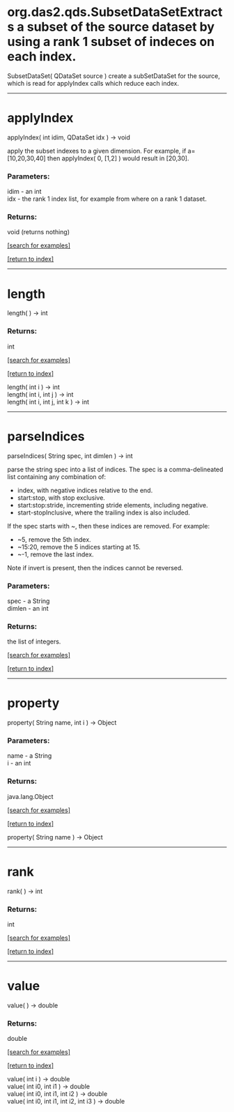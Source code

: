 # org.das2.qds.SubsetDataSetExtracts a subset of the source dataset by using a rank 1 subset of indeces on each index.
SubsetDataSet( QDataSet source )
create a subSetDataSet for the source, which is read for applyIndex calls
 which reduce each index.

***
<a name="applyIndex"></a>
# applyIndex
applyIndex( int idim, QDataSet idx ) &rarr; void

apply the subset indexes to a given dimension.  For example,
 if a=[10,20,30,40] then applyIndex( 0, [1,2] ) would result in [20,30].

### Parameters:
idim - an int
<br>idx - the rank 1 index list, for example from where on a rank 1 dataset.

### Returns:
void (returns nothing)


<a href="https://github.com/autoplot/dev/search?q=applyIndex&unscoped_q=applyIndex">[search for examples]</a>

<a href="https://github.com/autoplot/documentation/blob/master/javadoc/index-all.md">[return to index]</a>

***
<a name="length"></a>
# length
length(  ) &rarr; int



### Returns:
int


<a href="https://github.com/autoplot/dev/search?q=length&unscoped_q=length">[search for examples]</a>

<a href="https://github.com/autoplot/documentation/blob/master/javadoc/index-all.md">[return to index]</a>

length( int i ) &rarr; int<br>
length( int i, int j ) &rarr; int<br>
length( int i, int j, int k ) &rarr; int<br>
***
<a name="parseIndices"></a>
# parseIndices
parseIndices( String spec, int dimlen ) &rarr; int

parse the string spec into a list of indices.  The spec is a 
 comma-delineated list containing any combination of:<ul>
 <li>index, with negative indices relative to the end.
 <li>start:stop, with stop exclusive.
 <li>start:stop:stride, incrementing stride elements, including negative.
 <li>start-stopInclusive, where the trailing index is also included.
 </ul>
 If the spec starts with ~, then these indices are removed. For example:<ul>
 <li>~5, remove the 5th index.
 <li>~15:20, remove the 5 indices starting at 15.
 <li>~-1, remove the last index.
 </ul>
 Note if invert is present, then the indices cannot be reversed.

### Parameters:
spec - a String
<br>dimlen - an int

### Returns:
the list of integers.

<a href="https://github.com/autoplot/dev/search?q=parseIndices&unscoped_q=parseIndices">[search for examples]</a>

<a href="https://github.com/autoplot/documentation/blob/master/javadoc/index-all.md">[return to index]</a>

***
<a name="property"></a>
# property
property( String name, int i ) &rarr; Object



### Parameters:
name - a String
<br>i - an int

### Returns:
java.lang.Object


<a href="https://github.com/autoplot/dev/search?q=property&unscoped_q=property">[search for examples]</a>

<a href="https://github.com/autoplot/documentation/blob/master/javadoc/index-all.md">[return to index]</a>

property( String name ) &rarr; Object<br>
***
<a name="rank"></a>
# rank
rank(  ) &rarr; int



### Returns:
int


<a href="https://github.com/autoplot/dev/search?q=rank&unscoped_q=rank">[search for examples]</a>

<a href="https://github.com/autoplot/documentation/blob/master/javadoc/index-all.md">[return to index]</a>

***
<a name="value"></a>
# value
value(  ) &rarr; double



### Returns:
double


<a href="https://github.com/autoplot/dev/search?q=value&unscoped_q=value">[search for examples]</a>

<a href="https://github.com/autoplot/documentation/blob/master/javadoc/index-all.md">[return to index]</a>

value( int i ) &rarr; double<br>
value( int i0, int i1 ) &rarr; double<br>
value( int i0, int i1, int i2 ) &rarr; double<br>
value( int i0, int i1, int i2, int i3 ) &rarr; double<br>
